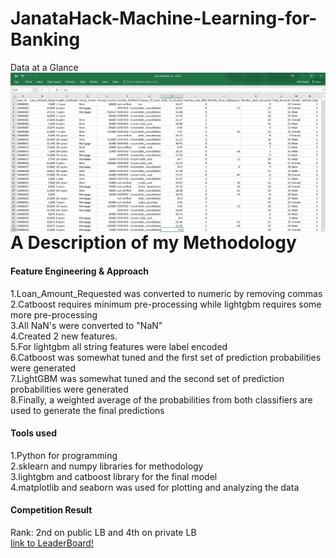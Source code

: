 # JanataHack-Machine-Learning-for-Banking
Data at a Glance
<img src="data.png"
     alt="Markdown Monster icon"
     style="float: left; margin-right: 10px;" />
# A Description of my Methodology
#### Feature Engineering & Approach
1.Loan_Amount_Requested was converted to numeric by removing commas\
2.Catboost requires minimum pre-processing while lightgbm requires some more pre-processing\
3.All NaN's were converted to "NaN"\
4.Created 2 new features.\
5.For lightgbm all string features were label encoded\
6.Catboost was somewhat tuned and the first set of prediction probabilities were generated\
7.LightGBM was somewhat tuned and the second set of prediction probabilities were generated\
8.Finally, a weighted average of the probabilities from both classifiers are used to generate the final predictions
#### Tools used
1.Python for programming\
2.sklearn and numpy libraries for methodology\
3.lightgbm and catboost library for the final model\
4.matplotlib and seaborn was used for plotting and analyzing the data
#### Competition Result
Rank: 2nd on public LB and 4th on private LB\
[link to LeaderBoard!](https://datahack.analyticsvidhya.com/contest/janatahack-machine-learning-for-banking/#LeaderBoard)
